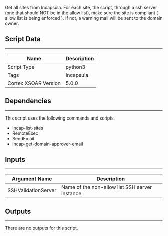 Get all sites from Incapsula.
For each site, the script, through a ssh server (one that should NOT be in the allow list), make sure the site is compliant ( allow list is being enforced ).
 If not, a warning mail will be sent to the domain owner. 

## Script Data

---

| **Name** | **Description** |
| --- | --- |
| Script Type | python3 |
| Tags | Incapsula |
| Cortex XSOAR Version | 5.0.0 |

## Dependencies

---
This script uses the following commands and scripts.

* incap-list-sites
* RemoteExec
* SendEmail
* incap-get-domain-approver-email

## Inputs

---

| **Argument Name** | **Description** |
| --- | --- |
| SSHValidationServer | Name of the non-allow list SSH server instance |

## Outputs

---
There are no outputs for this script.
